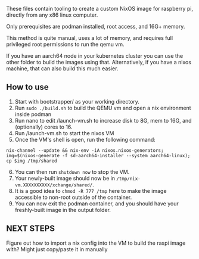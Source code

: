 These files contain tooling to create a custom NixOS image for raspberry pi, directly from any x86 linux computer.

Only prerequisites are podman installed, root access, and 16G+ memory.

This method is quite manual, uses a lot of memory, and requires full privileged root permissions to run the qemu vm.

If you have an aarch64 node in your kubernetes cluster you can use the other folder to build the images using that.
Alternatively, if you have a nixos machine, that can also build this much easier.

## How to use

1. Start with bootstrapper/ as your working directory.
2. Run `sudo ./build.sh` to build the QEMU vm and open a nix environment inside podman
3. Run nano to edit /launch-vm.sh to increase disk to 8G, mem to 16G, and (optionally) cores to 16.
4. Run /launch-vm.sh to start the nixos VM
5. Once the VM's shell is open, run the following command:
```commandline
nix-channel --update && nix-env -iA nixos.nixos-generators; img=$(nixos-generate -f sd-aarch64-installer --system aarch64-linux); cp $img /tmp/shared
```
6. You can then run `shutdown now` to stop the VM.
7. Your newly-built image should now be in `/tmp/nix-vm.XXXXXXXXXX/xchange/shared/`.
8. It is a good idea to `chmod -R 777 /tmp` here to make the image accessible to non-root outside of the container.
9. You can now exit the podman container, and you should have your freshly-built image in the output folder.

## NEXT STEPS
Figure out how to import a nix config into the VM to build the raspi image with?
Might just copy/paste it in manually
